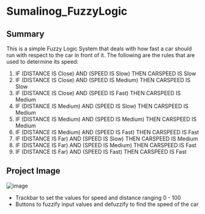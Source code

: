 # Sumalinog_FuzzyLogic

## Summary

This is a simple Fuzzy Logic System that deals with how fast a car should run with respect to the car in front of it. The following are the rules that are used to determine its speed:

1. IF (DISTANCE IS Close) AND (SPEED IS Slow)  THEN CARSPEED IS Slow
2. IF (DISTANCE IS Close) AND (SPEED IS Medium)  THEN CARSPEED IS Slow
3. IF (DISTANCE IS Close) AND (SPEED IS Fast)  THEN CARSPEED IS Medium
4. IF (DISTANCE IS Medium) AND (SPEED IS Slow)  THEN CARSPEED IS Medium
5. IF (DISTANCE IS Medium) AND (SPEED IS Medium)  THEN CARSPEED IS Medium
6. IF (DISTANCE IS Medium) AND (SPEED IS Fast)  THEN CARSPEED IS Fast
7. IF (DISTANCE IS Far) AND (SPEED IS Slow)  THEN CARSPEED IS Medium
8. IF (DISTANCE IS Far) AND (SPEED IS Medium)  THEN CARSPEED IS Fast
9. IF (DISTANCE IS Far) AND (SPEED IS Fast)  THEN CARSPEED IS Fast

## Project Image
![image](https://user-images.githubusercontent.com/95534475/207750826-c59b5269-6b9c-469e-9fe2-dd3f717af93a.png)

* Trackbar to set the values for speed and distance ranging 0 - 100
* Buttons to fuzzify input values and defuzzify to find the speed of the car
